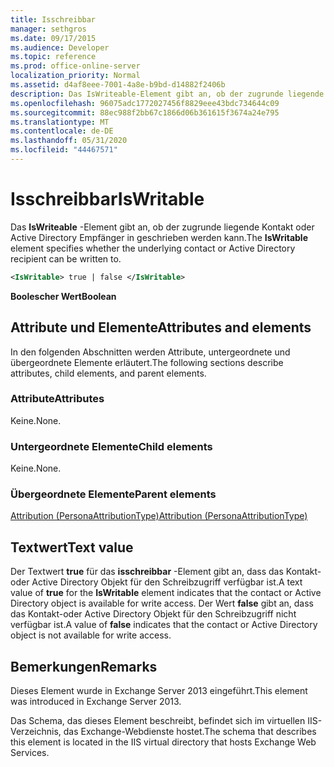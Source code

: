 ```yaml
---
title: Isschreibbar
manager: sethgros
ms.date: 09/17/2015
ms.audience: Developer
ms.topic: reference
ms.prod: office-online-server
localization_priority: Normal
ms.assetid: d4af8eee-7001-4a8e-b9bd-d14882f2406b
description: Das IsWriteable-Element gibt an, ob der zugrunde liegende Kontakt oder Active Directory Empfänger in geschrieben werden kann.
ms.openlocfilehash: 96075adc1772027456f8829eee43bdc734644c09
ms.sourcegitcommit: 88ec988f2bb67c1866d06b361615f3674a24e795
ms.translationtype: MT
ms.contentlocale: de-DE
ms.lasthandoff: 05/31/2020
ms.locfileid: "44467571"
---
```

# <a name="iswritable"></a><span data-ttu-id="18b20-103">Isschreibbar</span><span class="sxs-lookup"><span data-stu-id="18b20-103">IsWritable</span></span>

<span data-ttu-id="18b20-104">Das **IsWriteable** -Element gibt an, ob der zugrunde liegende Kontakt oder Active Directory Empfänger in geschrieben werden kann.</span><span class="sxs-lookup"><span data-stu-id="18b20-104">The **IsWritable** element specifies whether the underlying contact or Active Directory recipient can be written to.</span></span> 
  
```XML
<IsWritable> true | false </IsWritable>
```

 <span data-ttu-id="18b20-105">**Boolescher Wert**</span><span class="sxs-lookup"><span data-stu-id="18b20-105">**Boolean**</span></span>
## <a name="attributes-and-elements"></a><span data-ttu-id="18b20-106">Attribute und Elemente</span><span class="sxs-lookup"><span data-stu-id="18b20-106">Attributes and elements</span></span>

<span data-ttu-id="18b20-107">In den folgenden Abschnitten werden Attribute, untergeordnete und übergeordnete Elemente erläutert.</span><span class="sxs-lookup"><span data-stu-id="18b20-107">The following sections describe attributes, child elements, and parent elements.</span></span>
  
### <a name="attributes"></a><span data-ttu-id="18b20-108">Attribute</span><span class="sxs-lookup"><span data-stu-id="18b20-108">Attributes</span></span>

<span data-ttu-id="18b20-109">Keine.</span><span class="sxs-lookup"><span data-stu-id="18b20-109">None.</span></span>
  
### <a name="child-elements"></a><span data-ttu-id="18b20-110">Untergeordnete Elemente</span><span class="sxs-lookup"><span data-stu-id="18b20-110">Child elements</span></span>

<span data-ttu-id="18b20-111">Keine.</span><span class="sxs-lookup"><span data-stu-id="18b20-111">None.</span></span>
  
### <a name="parent-elements"></a><span data-ttu-id="18b20-112">Übergeordnete Elemente</span><span class="sxs-lookup"><span data-stu-id="18b20-112">Parent elements</span></span>

[<span data-ttu-id="18b20-113">Attribution (PersonaAttributionType)</span><span class="sxs-lookup"><span data-stu-id="18b20-113">Attribution (PersonaAttributionType)</span></span>](attribution-personaattributiontype.md)
  
## <a name="text-value"></a><span data-ttu-id="18b20-114">Textwert</span><span class="sxs-lookup"><span data-stu-id="18b20-114">Text value</span></span>

<span data-ttu-id="18b20-115">Der Textwert **true** für das **isschreibbar** -Element gibt an, dass das Kontakt-oder Active Directory Objekt für den Schreibzugriff verfügbar ist.</span><span class="sxs-lookup"><span data-stu-id="18b20-115">A text value of **true** for the **IsWritable** element indicates that the contact or Active Directory object is available for write access.</span></span> <span data-ttu-id="18b20-116">Der Wert **false** gibt an, dass das Kontakt-oder Active Directory Objekt für den Schreibzugriff nicht verfügbar ist.</span><span class="sxs-lookup"><span data-stu-id="18b20-116">A value of **false** indicates that the contact or Active Directory object is not available for write access.</span></span> 
  
## <a name="remarks"></a><span data-ttu-id="18b20-117">Bemerkungen</span><span class="sxs-lookup"><span data-stu-id="18b20-117">Remarks</span></span>

<span data-ttu-id="18b20-118">Dieses Element wurde in Exchange Server 2013 eingeführt.</span><span class="sxs-lookup"><span data-stu-id="18b20-118">This element was introduced in Exchange Server 2013.</span></span>
  
<span data-ttu-id="18b20-119">Das Schema, das dieses Element beschreibt, befindet sich im virtuellen IIS-Verzeichnis, das Exchange-Webdienste hostet.</span><span class="sxs-lookup"><span data-stu-id="18b20-119">The schema that describes this element is located in the IIS virtual directory that hosts Exchange Web Services.</span></span>
  

